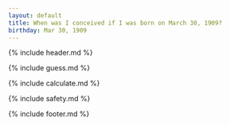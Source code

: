 ```yaml
---
layout: default
title: When was I conceived if I was born on March 30, 1909?
birthday: Mar 30, 1909
---
```


{% include header.md %}

{% include guess.md %}

{% include calculate.md %}

{% include safety.md %}

{% include footer.md %}



